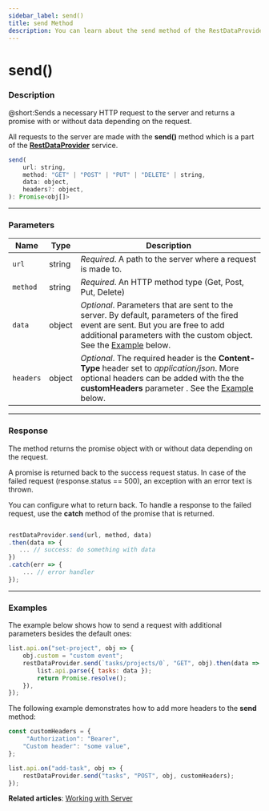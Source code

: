 ```yaml
---
sidebar_label: send()
title: send Method
description: You can learn about the send method of the RestDataProvider in the documentation of the DHTMLX JavaScript To Do List library. Browse developer guides and API reference, try out code examples and live demos, and download a free 30-day evaluation version of DHTMLX To Do List.
---
```


# send()

### Description

@short:Sends a necessary HTTP request to the server and returns a promise with or without data depending on the request. 

All requests to the server are made with the **send()** method which is a part of the [**RestDataProvider**](guides/working_with_server.md/#restdataprovider) service.

~~~js
send(
    url: string,
    method: "GET" | "POST" | "PUT" | "DELETE" | string,
    data: object,
    headers?: object,
): Promise<obj[]>
~~~

---

### Parameters


| Name       | Type        | Description |
| ----------- | ----------- | ----------- |
| `url`         |  string     | *Required*. A path to the server where a request is made to.            |
| `method`            |string             | *Required*. An HTTP method type (Get, Post, Put, Delete)            |
| `data`  | object        | *Optional*. Parameters that are sent to the server. By default, parameters of the fired event are sent.  But you are free to add additional parameters with the custom object. See the [Example](#examples) below. |
| `headers`  |object       | *Optional*. The required header is the **Content-Type** header set to *application/json*. More optional headers can be added with the the **customHeaders** parameter . See the [Example](#examples) below. |

---

### Response

The method returns the promise object with or without data depending on the request.

A promise is returned back to the success request status. In case of the failed request (response.status == 500), an exception with an error text is thrown.

You can configure what to return back. To handle a response to the failed request, use the **catch** method of the promise that is returned. 

~~~js

restDataProvider.send(url, method, data)
.then(data => {
   ... // success: do something with data
})
.catch(err => {
    ... // error handler
});

~~~

---

### Examples

The example below shows how to send a request with additional parameters besides the default ones:

~~~js
list.api.on("set-project", obj => {
    obj.custom = "custom event";
    restDataProvider.send(`tasks/projects/0`, "GET", obj).then(data => {
        list.api.parse({ tasks: data });
        return Promise.resolve();
    }),
});
~~~

The following example demonstrates how to add more headers to the **send** method:

~~~js
const customHeaders = {
     "Authorization": "Bearer",
    "Custom header": "some value",
};

list.api.on("add-task", obj => {
    restDataProvider.send("tasks", "POST", obj, customHeaders);
});

~~~

**Related articles**: [Working with Server](guides/working_with_server.md)